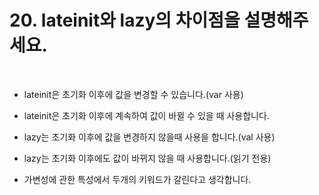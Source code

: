 # 20. lateinit와 lazy의 차이점을 설명해주세요.

<br>

* lateinit은 초기화 이후에 값을 변경할 수 있습니다.(var 사용)
* lateinit은 초기화 이후에 계속하여 값이 바뀔 수 있을 때 사용합니다.

* lazy는 초기화 이후에 값을 변경하지 않을때 사용을 합니다.(val 사용)
* lazy는 초기화 이후에도 값이 바뀌지 않을 때 사용합니다.(읽기 전용)

* 가변성에 관한 특성에서 두개의 키워드가 갈린다고 생각합니다.
